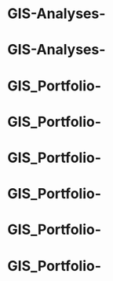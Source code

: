 # GIS-Analyses-
# GIS-Analyses-
# GIS_Portfolio-
# GIS_Portfolio-
# GIS_Portfolio-
# GIS_Portfolio-
# GIS_Portfolio-
# GIS_Portfolio-
